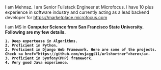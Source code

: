 I am Mehnaz.
I am Senior Fullstack Engineer at Microfocus. I have 10 plus experience in software industry and currently acting as a lead backend developer for https://marketplace.microfocus.com

I am MS in <strong>Computer Science<strong> from San Francisco State University. 
Following are my few details.


	1. Deep expertease in Algorithms.
	2. Proficient in Python.
	2. Proficient in Django Web Framework. Here are some of the projects. Check <a href="https://github.com/msjaggi11/urlshortner">here</a>.
	3. Proficient in Symfony(PHP) framework.
	4. Very good Java experience.
	
	
